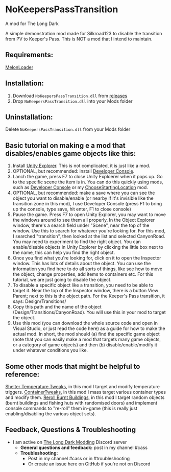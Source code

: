 # NoKeepersPassTransition
A mod for The Long Dark

A simple demonstration mod made for Silkroad123 to disable the transition from PV to Keeper's Pass. This is NOT a mod that I intend to maintain.  

## Requirements: 
[MelonLoader](https://github.com/HerpDerpinstine/MelonLoader/releases/latest/download/MelonLoader.Installer.exe) 

## Installation:
1. Download ```NoKeepersPassTransition.dll``` from [releases](https://github.com/GruffCassquatch/NoKeepersPassTransition/releases) 
2. Drop ```NoKeepersPassTransition.dll``` into your Mods folder

## Uninstallation:
Delete ```NoKeepersPassTransition.dll``` from your Mods folder

## Basic tutorial on making e a mod that disables/enables game objects like this:
1. Install [Unity Explorer](https://github.com/sinai-dev/UnityExplorer). This is not complicated, it is just like a mod.
2. OPTIONAL, but recommended: install [Developer Console](https://github.com/FINDarkside/TLD-Developer-Console).
3. Lanch the game, press F7 to close Unity Exploerer when it pops up. Go to the specific scene the item is in. You can do this quickly using mods, such as [Developer Console](https://github.com/FINDarkside/TLD-Developer-Console) or my [ChooseStartingLocation](https://github.com/GruffCassquatch/ChooseStartingLocation) mod.
4. OPTIONAL, but recommended: make a save where you can see the object you want to disable/enable (or nearby if it's invisible like the transition zone in this mod), I use Developer Console (press F1 to bring up the console, type save, hit enter, F1 to close console)
5. Pause the game. Press F7 to open Unity Explorer, you may want to move the windows around to see them all properly. In the Object Explorer window, there's a search field under "Scene", near the top of the window. Use this to search for whatever you're looking for. For this mod, I searched "transition", then looked at the list and selected CanyonRoad. You may need to experiment to find the right object. You can enable/disable objects in Unity Explorer by clicking the little box next to the name, this can help you find the right object.
6. Once you find what you're looking for, click on it to open the Inspector window. This has lots of details about the object. You can use the information you find here to do all sorts of things, like see how to move the object, change properties, add items to containers etc. For this tutorial, we are just going to disable the object.
7. To disable a specific object like a transition, you need to be able to target it. Near the top of the Inspector window, there is a button View Parent; next to this is the object path. For the Keeper's Pass transition, it says: Design/Transitions/
8. Copy this path and the name of the object (Design/Transitions/CanyonRoad). You will use this in your mod to target the object. 
9. Use this mod (you can download the whole source code and open in Visual Studio, or just read the code here) as a guide for how to make the actual mod. In short, the mod should (a) find the specific game object (note that you can easily make a mod that targets many game objects, or a category of game objects) and then (b) disable/enable/modify it under whatever conditions you like.

## Some other mods that might be helpful to reference:
[Shelter Temperature Tweaks](https://github.com/GruffCassquatch/ShelterTemperatureTweaks), in this mod I target and modify temperature triggers.
[ContainerTweaks](https://github.com/GruffCassquatch/ContainerTweaks), in this mod I mass target various container types and modify them.
[Reroll Burnt Buildings](https://github.com/GruffCassquatch/RerollBurntBuildings), in this mod I target random objects (burnt buildings and fishing huts with randomised doors) and implement console commands to "re-roll" them in-game (this is really just enabling/disabling the various object sets).

## Feedback, Questions & Troubleshooting
* I am active on [The Long Dark Modding](https://discord.gg/QvFE7VV4WZ) Discord server
	* **General questions and feedback:** post in my channel #cass
	* **Troubleshooting:** 
		* Post in my channel #cass or in #troubleshooting 
		* Or create an issue here on GitHub if you're not on Discord
